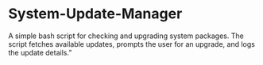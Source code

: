 # System-Update-Manager
A simple bash script for checking and upgrading system packages. The script fetches available updates, prompts the user for an upgrade, and logs the update details.”
